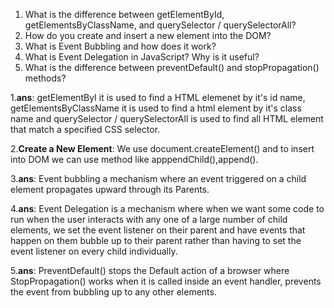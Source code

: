 1. What is the difference between getElementById, getElementsByClassName, and querySelector / querySelectorAll?
2. How do you create and insert a new element into the DOM?
3. What is Event Bubbling and how does it work?
4. What is Event Delegation in JavaScript? Why is it useful?
5. What is the difference between preventDefault() and stopPropagation() methods?


 1.**ans**: getElementByI it is used to find a HTML elemenet by it's id name, getElementsByClassName it is used to find a html element by it's class name and querySelector / querySelectorAll is used to find all HTML element that match a specified CSS selector.

 2.**Create a New Element**: We use document.createElement() and to insert into DOM we can use method like apppendChild(),append().

 3.**ans**: Event bubbling a mechanism where an event triggered on a child element propagates upward through its Parents. 

 4.**ans**: Event Delegation is a mechanism where when we want some code to run when the user interacts with any one of a large number of child elements, we set the event listener on their parent and have events that happen on them bubble up to their parent rather than      having to set the event listener on every child individually.

 5.**ans**: PreventDefault() stops the Default action of a browser where StopPropagation() works when it is called inside an event handler, prevents the event from bubbling up to any other elements.
